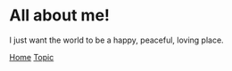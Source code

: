 # All about me!
I just want the world to be a happy, peaceful, loving place.


[Home](Suzy9586.guthub.io/index.html)
[Topic](Suzy9586.github.io/topic.html)
